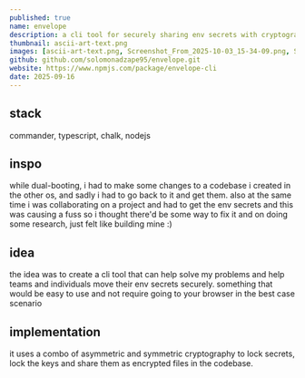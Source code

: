 ```yaml
---
published: true
name: envelope
description: a cli tool for securely sharing env secrets with cryptography
thumbnail: ascii-art-text.png
images: [ascii-art-text.png, Screenshot_From_2025-10-03_15-34-09.png, Screenshot_From_2025-10-03_15-35-21.png]
github: github.com/solomonadzape95/envelope.git
website: https://www.npmjs.com/package/envelope-cli
date: 2025-09-16
---
```

## stack
commander, typescript, chalk, nodejs
## inspo
while dual-booting, i had to make some changes to a codebase i created in the other os, and sadly i had to go back to it and get them. also at the same time i was collaborating on a project and had to get the env secrets and this was causing a fuss so i thought there'd be some way to fix it and on doing some research, just felt like building mine :)
## idea
the idea was to create a cli tool that can help solve my problems and help teams and individuals move their env secrets securely. something that would be easy to use and not require going to your browser in the best case scenario
## implementation
it uses a combo of asymmetric and symmetric cryptography to lock secrets, lock the keys and share them as encrypted files in the codebase.
